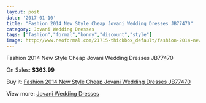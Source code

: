 ```yaml
---
layout: post
date: '2017-01-10'
title: "Fashion 2014 New Style Cheap Jovani Wedding Dresses JB77470"
category: Jovani Wedding Dresses
tags: ["fashion","formal","bonny","discount","style"]
image: http://www.neoformal.com/21715-thickbox_default/fashion-2014-new-style-cheap-jovani-wedding-dresses-jb77470.jpg
---
```

Fashion 2014 New Style Cheap Jovani Wedding Dresses JB77470

On Sales: **$363.99**
<a href="https://www.neoformal.com/en/jovani-wedding-dresses-2014/7099-fashion-2014-new-style-cheap-jovani-wedding-dresses-jb77470.html"><amp-img layout="responsive" width="600" height="600" src="//www.neoformal.com/21715-thickbox_default/fashion-2014-new-style-cheap-jovani-wedding-dresses-jb77470.jpg" alt="Fashion 2014 New Style Cheap Jovani Wedding Dresses JB77470 0" /></a>
<a href="https://www.neoformal.com/en/jovani-wedding-dresses-2014/7099-fashion-2014-new-style-cheap-jovani-wedding-dresses-jb77470.html"><amp-img layout="responsive" width="600" height="600" src="//www.neoformal.com/21716-thickbox_default/fashion-2014-new-style-cheap-jovani-wedding-dresses-jb77470.jpg" alt="Fashion 2014 New Style Cheap Jovani Wedding Dresses JB77470 1" /></a>

Buy it: [Fashion 2014 New Style Cheap Jovani Wedding Dresses JB77470](https://www.neoformal.com/en/jovani-wedding-dresses-2014/7099-fashion-2014-new-style-cheap-jovani-wedding-dresses-jb77470.html "Fashion 2014 New Style Cheap Jovani Wedding Dresses JB77470")

View more: [Jovani Wedding Dresses](https://www.neoformal.com/en/111-jovani-wedding-dresses-2014 "Jovani Wedding Dresses")
